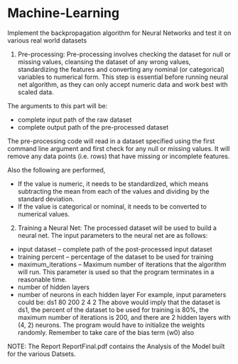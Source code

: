 # Machine-Learning
Implement the backpropagation algorithm for Neural Networks and test it on various real world datasets

1. Pre-processing:
Pre-processing involves checking the dataset for null or missing values, cleansing the dataset of any wrong values, standardizing the features and converting any nominal (or categorical) variables to numerical form. This step is essential before running neural net algorithm, as they can only accept numeric data and work best with scaled data.

The arguments to this part will be:
  - complete input path of the raw dataset
  - complete output path of the pre-processed dataset

The pre-processing code will read in a dataset specified using the first command line argument and first check for any null or missing values. It will remove any data points (i.e. rows) that have missing or incomplete features.

Also the following are performed,
  - If the value is numeric, it needs to be standardized, which means subtracting the mean from each of the values and dividing by the standard deviation.
  - If the value is categorical or nominal, it needs to be converted to numerical values.

2. Training a Neural Net:
The processed dataset will be used to build a neural net. The input parameters to the neural net
are as follows:
  - input dataset – complete path of the post-processed input dataset
  - training percent – percentage of the dataset to be used for training
  - maximum_iterations – Maximum number of iterations that the algorithm will run. This parameter is used so that the program terminates in a reasonable time.
  - number of hidden layers
  - number of neurons in each hidden layer
For example, input parameters could be:
ds1 80 200 2 4 2
The above would imply that the dataset is ds1, the percent of the dataset to be used for training is 80%, the maximum number of iterations is 200, and there are 2 hidden layers with (4, 2) neurons. The program would have to initialize the weights randomly. Remember to take care of the bias term (w0) also

NOTE: The Report ReportFinal.pdf contains the Analysis of the Model built for the various Datsets.
